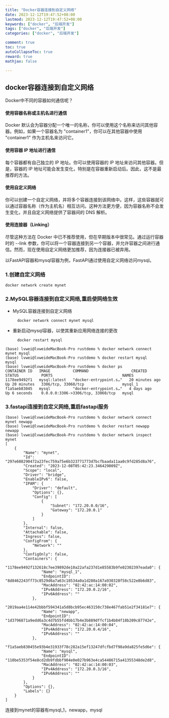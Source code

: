 ```yaml
---
title: "Docker容器连接到自定义网络"
date: 2023-12-12T19:47:52+08:00
lastmod: 2023-12-12T19:47:52+08:00
keywords: ["docker", "后端开发"]
tags: ["docker", "后端开发"]
categories: ["docker", "后端开发"]

comment: true
toc: true
autoCollapseToc: true
reward: true
mathjax: false

---
```


<!--more-->

## docker容器连接到自定义网络


Docker中不同的容器如何通信呢？


#### 使用容器名称或主机名进行通信
Docker 默认会为容器分配一个唯一的名称，你可以使用这个名称来访问其他容器。例如，如果一个容器名为 "container1"，你可以在其他容器中使用 "container1" 作为主机名来访问它。

#### 使用容器 IP 地址进行通信
每个容器都有自己独立的 IP 地址。你可以使用容器的 IP 地址来访问其他容器。但是，容器的 IP 地址可能会发生变化，特别是在容器重新启动后。因此，这不是最推荐的方法。

#### 使用自定义网络
你可以创建一个自定义网络，并将多个容器连接到该网络中。这样，这些容器就可以通过容器名称（作为主机名）相互访问。这种方法更方便，因为容器名称不会发生变化，并且自定义网络提供了容器间的 DNS 解析。

#### 使用连接器（Linking）

尽管这种方法在 Docker 中已不推荐使用，但在早期版本中很常见。通过运行容器时的 --link 参数，你可以将一个容器连接到另一个容器，并允许容器之间进行通信。然而，现在使用自定义网络更加推荐，因为连接器已被弃用。


以FastAPI容器和mysql容器为例，FastAPI通过使用自定义网络访问mysql。

### 1.创建自定义网络

    docker network create mynet

### 2.MySQL容器连接到自定义网络,重启使网络生效

* MySQL容器连接到自定义网络

        docker network connect mynet mysql


* 重新启动mysql容器，以使其重新应用网络连接的更改
        
        docker restart mysql

```terminal
(base) lvwei@lvweideMacBook-Pro rustdemo % docker network connect mynet mysql
(base) lvwei@lvweideMacBook-Pro rustdemo % docker restart mysql
mysql
(base) lvwei@lvweideMacBook-Pro rustdemo % docker ps
CONTAINER ID   IMAGE          COMMAND                   CREATED          STATUS          PORTS                               NAMES
1178ee9492f1   mysql:latest   "docker-entrypoint.s…"   20 minutes ago   Up 20 minutes   3306/tcp, 33060/tcp                 mysql_1
f1a5aeb83045   mysql          "docker-entrypoint.s…"   4 days ago       Up 6 seconds    0.0.0.0:3306->3306/tcp, 33060/tcp   mysql

```

### 3.fastapi连接到自定义网络,重启fastapi服务

```terminal
(base) lvwei@lvweideMacBook-Pro rustdemo % docker network connect mynet newapp
(base) lvwei@lvweideMacBook-Pro rustdemo % docker restart newapp              
newapp
(base) lvwei@lvweideMacBook-Pro rustdemo % docker network inspect mynet       
[
    {
        "Name": "mynet",
        "Id": "297e608290472a23fec759a75e6b323771773d7bcfbaada11aa0c9fd285d8a76",
        "Created": "2023-12-08T05:42:23.346429009Z",
        "Scope": "local",
        "Driver": "bridge",
        "EnableIPv6": false,
        "IPAM": {
            "Driver": "default",
            "Options": {},
            "Config": [
                {
                    "Subnet": "172.20.0.0/16",
                    "Gateway": "172.20.0.1"
                }
            ]
        },
        "Internal": false,
        "Attachable": false,
        "Ingress": false,
        "ConfigFrom": {
            "Network": ""
        },
        "ConfigOnly": false,
        "Containers": {
            "1178ee9492f132618c7ee39892de10a22afa237d1e85583b9fe02302397eada0": {
                "Name": "mysql_1",
                "EndpointID": "8d8462243ff73c8529d6a7a63c18534a0a1d280a167a930328f58c522e8b6d83",
                "MacAddress": "02:42:ac:14:00:02",
                "IPv4Address": "172.20.0.2/16",
                "IPv6Address": ""
            },
            "2019aa4e114e42bbbf594341a5d8bcb95ec463150c738e467fab51e2f34181e7": {
                "Name": "newapp",
                "EndpointID": "1d3796871a9edd6a3c4d7b55fd4bb17b4e3b889dffcf1b4b84f18b209c87742e",
                "MacAddress": "02:42:ac:14:00:04",
                "IPv4Address": "172.20.0.4/16",
                "IPv6Address": ""
            },
            "f1a5aeb830455e93b4e31933f78c282a15ef13247dfcfbd7f98a9da825fe5d6e": {
                "Name": "mysql",
                "EndpointID": "110be5353f54e8cd2db9fdbbf904e0e027b963e4ca54486715a41355348de2d8",
                "MacAddress": "02:42:ac:14:00:03",
                "IPv4Address": "172.20.0.3/16",
                "IPv6Address": ""
            }
        },
        "Options": {},
        "Labels": {}
    }
]
```

连接到mynet的容器有mysql_1，newapp，mysql
